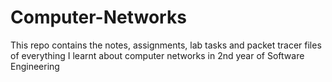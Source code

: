 # Computer-Networks
This repo contains the notes, assignments, lab tasks and packet tracer files of everything I learnt about computer networks in 2nd year of Software Engineering 

